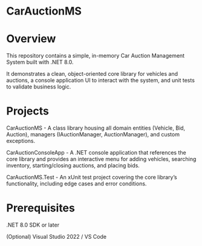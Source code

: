# CarAuctionMS


# Overview
This repository contains a simple, in-memory Car Auction Management System built with .NET 8.0.

It demonstrates a clean, object-oriented core library for vehicles and auctions, a console application UI to interact with the system, and unit tests to validate business logic.


# Projects

CarAuctionMS -  A class library housing all domain entities (Vehicle, Bid, Auction), managers (IAuctionManager, AuctionManager), and custom exceptions.

CarAuctionConsoleApp - A .NET console application that references the core library and provides an interactive menu for adding vehicles, searching inventory, starting/closing auctions, and placing bids.

CarAuctionMS.Test - An xUnit test project covering the core library’s functionality, including edge cases and error conditions.


# Prerequisites
.NET 8.0 SDK or later

(Optional) Visual Studio 2022 / VS Code
